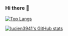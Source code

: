 ### Hi there 👋


[![Top Langs](https://github-readme-stats.vercel.app/api/top-langs/?username=lucien3941&layout=compact)](https://github.com/anuraghazra/github-readme-stats)

[![lucien3941's GitHub stats](https://github-readme-stats.vercel.app/api?username=lucien3941&count_private=true&show_icons=true)](https://github.com/anuraghazra/github-readme-stats)

